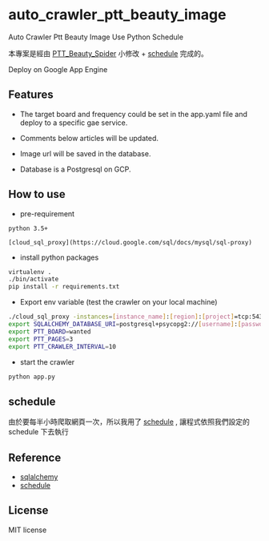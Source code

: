 # auto_crawler_ptt_beauty_image

Auto Crawler Ptt Beauty Image Use Python Schedule

本專案是經由 [PTT_Beauty_Spider](https://github.com/twtrubiks/PTT_Beauty_Spider) 小修改 + [schedule](https://github.com/dbader/schedule) 完成的。

Deploy on Google App Engine 

## Features

* The target board and frequency could be set in the app.yaml file and deploy to a specific gae service.

* Comments below articles will be updated.

* Image url will be saved in the database.

* Database is a Postgresql on GCP.

## How to use

* pre-requirement

`python 3.5+`

`[cloud_sql_proxy](https://cloud.google.com/sql/docs/mysql/sql-proxy)`

* install python packages
```cmd
virtualenv .
./bin/activate
pip install -r requirements.txt
```

* Export env variable (test the crawler on your local machine)
```bash
./cloud_sql_proxy -instances=[instance_name]:[region]:[project]=tcp:5432
export SQLALCHEMY_DATABASE_URI=postgresql+psycopg2://[username]:[password]@localhost
export PTT_BOARD=wanted
export PTT_PAGES=3
export PTT_CRAWLER_INTERVAL=10
```

* start the crawler
```bash
python app.py
```

## schedule

由於要每半小時爬取網頁一次，所以我用了 [schedule](https://github.com/dbader/schedule) , 讓程式依照我們設定的 schedule 下去執行

## Reference

* [sqlalchemy](http://docs.sqlalchemy.org/en/latest/intro.html)
* [schedule](https://github.com/dbader/schedule)

## License

MIT license
